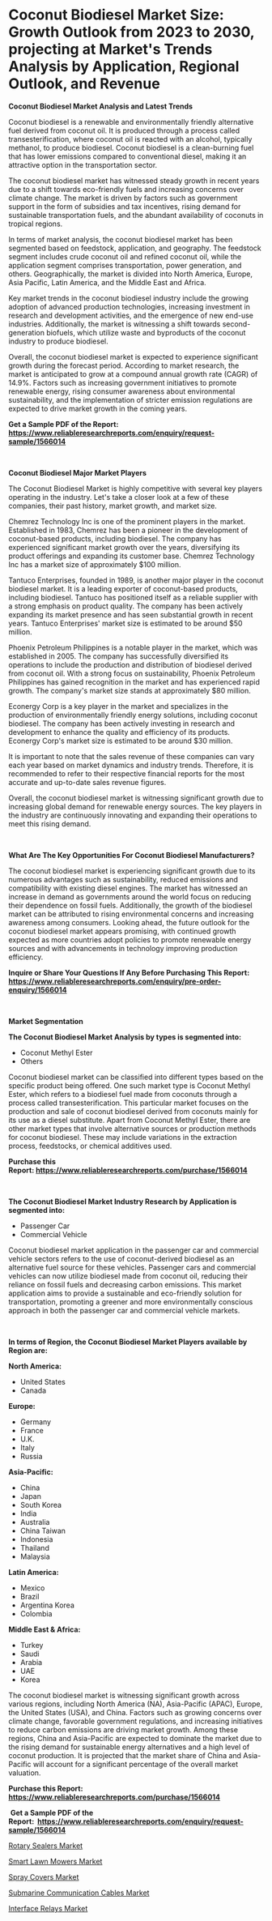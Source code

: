 <p><h1>Coconut Biodiesel Market Size: Growth Outlook from 2023 to 2030, projecting at Market's Trends Analysis by Application, Regional Outlook, and Revenue</h1></p><p><strong>Coconut Biodiesel Market Analysis and Latest Trends</strong></p>
<p><p>Coconut biodiesel is a renewable and environmentally friendly alternative fuel derived from coconut oil. It is produced through a process called transesterification, where coconut oil is reacted with an alcohol, typically methanol, to produce biodiesel. Coconut biodiesel is a clean-burning fuel that has lower emissions compared to conventional diesel, making it an attractive option in the transportation sector.</p><p>The coconut biodiesel market has witnessed steady growth in recent years due to a shift towards eco-friendly fuels and increasing concerns over climate change. The market is driven by factors such as government support in the form of subsidies and tax incentives, rising demand for sustainable transportation fuels, and the abundant availability of coconuts in tropical regions.</p><p>In terms of market analysis, the coconut biodiesel market has been segmented based on feedstock, application, and geography. The feedstock segment includes crude coconut oil and refined coconut oil, while the application segment comprises transportation, power generation, and others. Geographically, the market is divided into North America, Europe, Asia Pacific, Latin America, and the Middle East and Africa.</p><p>Key market trends in the coconut biodiesel industry include the growing adoption of advanced production technologies, increasing investment in research and development activities, and the emergence of new end-use industries. Additionally, the market is witnessing a shift towards second-generation biofuels, which utilize waste and byproducts of the coconut industry to produce biodiesel.</p><p>Overall, the coconut biodiesel market is expected to experience significant growth during the forecast period. According to market research, the market is anticipated to grow at a compound annual growth rate (CAGR) of 14.9%. Factors such as increasing government initiatives to promote renewable energy, rising consumer awareness about environmental sustainability, and the implementation of stricter emission regulations are expected to drive market growth in the coming years.</p></p>
<p><strong>Get a Sample PDF of the Report:&nbsp; <a href="https://www.reliableresearchreports.com/enquiry/request-sample/1566014">https://www.reliableresearchreports.com/enquiry/request-sample/1566014</a></strong></p>
<p>&nbsp;</p>
<p><strong>Coconut Biodiesel Major Market Players</strong></p>
<p><p>The Coconut Biodiesel Market is highly competitive with several key players operating in the industry. Let's take a closer look at a few of these companies, their past history, market growth, and market size.</p><p>Chemrez Technology Inc is one of the prominent players in the market. Established in 1983, Chemrez has been a pioneer in the development of coconut-based products, including biodiesel. The company has experienced significant market growth over the years, diversifying its product offerings and expanding its customer base. Chemrez Technology Inc has a market size of approximately $100 million.</p><p>Tantuco Enterprises, founded in 1989, is another major player in the coconut biodiesel market. It is a leading exporter of coconut-based products, including biodiesel. Tantuco has positioned itself as a reliable supplier with a strong emphasis on product quality. The company has been actively expanding its market presence and has seen substantial growth in recent years. Tantuco Enterprises' market size is estimated to be around $50 million.</p><p>Phoenix Petroleum Philippines is a notable player in the market, which was established in 2005. The company has successfully diversified its operations to include the production and distribution of biodiesel derived from coconut oil. With a strong focus on sustainability, Phoenix Petroleum Philippines has gained recognition in the market and has experienced rapid growth. The company's market size stands at approximately $80 million.</p><p>Econergy Corp is a key player in the market and specializes in the production of environmentally friendly energy solutions, including coconut biodiesel. The company has been actively investing in research and development to enhance the quality and efficiency of its products. Econergy Corp's market size is estimated to be around $30 million.</p><p>It is important to note that the sales revenue of these companies can vary each year based on market dynamics and industry trends. Therefore, it is recommended to refer to their respective financial reports for the most accurate and up-to-date sales revenue figures.</p><p>Overall, the coconut biodiesel market is witnessing significant growth due to increasing global demand for renewable energy sources. The key players in the industry are continuously innovating and expanding their operations to meet this rising demand.</p></p>
<p>&nbsp;</p>
<p><strong>What Are The Key Opportunities For Coconut Biodiesel Manufacturers?</strong></p>
<p><p>The coconut biodiesel market is experiencing significant growth due to its numerous advantages such as sustainability, reduced emissions and compatibility with existing diesel engines. The market has witnessed an increase in demand as governments around the world focus on reducing their dependence on fossil fuels. Additionally, the growth of the biodiesel market can be attributed to rising environmental concerns and increasing awareness among consumers. Looking ahead, the future outlook for the coconut biodiesel market appears promising, with continued growth expected as more countries adopt policies to promote renewable energy sources and with advancements in technology improving production efficiency.</p></p>
<p><strong>Inquire or Share Your Questions If Any Before Purchasing This Report: <a href="https://www.reliableresearchreports.com/enquiry/pre-order-enquiry/1566014">https://www.reliableresearchreports.com/enquiry/pre-order-enquiry/1566014</a></strong></p>
<p>&nbsp;</p>
<p><strong>Market Segmentation</strong></p>
<p><strong>The Coconut Biodiesel Market Analysis by types is segmented into:</strong></p>
<p><ul><li>Coconut Methyl Ester</li><li>Others</li></ul></p>
<p><p>Coconut biodiesel market can be classified into different types based on the specific product being offered. One such market type is Coconut Methyl Ester, which refers to a biodiesel fuel made from coconuts through a process called transesterification. This particular market focuses on the production and sale of coconut biodiesel derived from coconuts mainly for its use as a diesel substitute. Apart from Coconut Methyl Ester, there are other market types that involve alternative sources or production methods for coconut biodiesel. These may include variations in the extraction process, feedstocks, or chemical additives used.</p></p>
<p><strong>Purchase this Report:&nbsp;<a href="https://www.reliableresearchreports.com/purchase/1566014">https://www.reliableresearchreports.com/purchase/1566014</a></strong></p>
<p>&nbsp;</p>
<p><strong>The Coconut Biodiesel Market Industry Research by Application is segmented into:</strong></p>
<p><ul><li>Passenger Car</li><li>Commercial Vehicle</li></ul></p>
<p><p>Coconut biodiesel market application in the passenger car and commercial vehicle sectors refers to the use of coconut-derived biodiesel as an alternative fuel source for these vehicles. Passenger cars and commercial vehicles can now utilize biodiesel made from coconut oil, reducing their reliance on fossil fuels and decreasing carbon emissions. This market application aims to provide a sustainable and eco-friendly solution for transportation, promoting a greener and more environmentally conscious approach in both the passenger car and commercial vehicle markets.</p></p>
<p>&nbsp;</p>
<p><strong>In terms of Region, the Coconut Biodiesel Market Players available by Region are:</strong></p>
<p>
    <p> <strong> North America: </strong>
        <ul>
            <li>United States</li>
            <li>Canada</li>
        </ul>
        </p> 
    <p> <strong> Europe: </strong>
        <ul>
            <li>Germany</li>
            <li>France</li>
            <li>U.K.</li>
            <li>Italy</li>
            <li>Russia</li>
        </ul>
        </p> 
    <p> <strong> Asia-Pacific: </strong>
        <ul>
            <li>China</li>
            <li>Japan</li>
            <li>South Korea</li>
            <li>India</li>
            <li>Australia</li>
            <li>China Taiwan</li>
            <li>Indonesia</li>
            <li>Thailand</li>
            <li>Malaysia</li>
        </ul>
        </p> 
    <p> <strong> Latin America: </strong>
        <ul>
            <li>Mexico</li>
            <li>Brazil</li>
            <li>Argentina Korea</li>
            <li>Colombia</li>
        </ul>
        </p> 
    <p> <strong> Middle East & Africa: </strong>
        <ul>
            <li>Turkey</li>
            <li>Saudi</li>
            <li>Arabia</li>
            <li>UAE</li>
            <li>Korea</li>
        </ul>
    </p>
    </p>
<p><p>The coconut biodiesel market is witnessing significant growth across various regions, including North America (NA), Asia-Pacific (APAC), Europe, the United States (USA), and China. Factors such as growing concerns over climate change, favorable government regulations, and increasing initiatives to reduce carbon emissions are driving market growth. Among these regions, China and Asia-Pacific are expected to dominate the market due to the rising demand for sustainable energy alternatives and a high level of coconut production. It is projected that the market share of China and Asia-Pacific will account for a significant percentage of the overall market valuation.</p></p>
<p><strong>Purchase this Report: <a href="https://www.reliableresearchreports.com/purchase/1566014">https://www.reliableresearchreports.com/purchase/1566014</a></strong></p>
<p>&nbsp;<strong>Get a Sample PDF of the Report:&nbsp;&nbsp;<a href="https://www.reliableresearchreports.com/enquiry/request-sample/1566014">https://www.reliableresearchreports.com/enquiry/request-sample/1566014</a></strong></p>
<p><strong></strong></p>
<p><p><a href="https://medium.com/@catherinemartinez15/rotary-sealers-market-exploring-market-share-market-trends-and-future-growth-a90e7b8febbd">Rotary Sealers Market</a></p><p><a href="https://medium.com/@loririce03/smart-lawn-mowers-market-exploring-market-share-market-trends-and-future-growth-336c57c2f236">Smart Lawn Mowers Market</a></p><p><a href="https://medium.com/@kcekkboop72786/spray-covers-market-trends-forecast-and-competitive-analysis-to-2030-7a716cec6a05">Spray Covers Market</a></p><p><a href="https://medium.com/@wound.key.cure/submarine-communication-cables-market-analysis-and-sze-forecasted-for-period-from-2023-to-2030-f1eaa5dfa124">Submarine Communication Cables Market</a></p><p><a href="https://medium.com/@cite.teach.super/interface-relays-market-size-cagr-trends-2024-2030-e92e970e1b16">Interface Relays Market</a></p></p>
